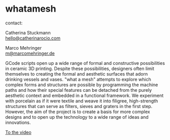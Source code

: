 # whatamesh

contact:
<p>
Catherina Stuckmann <br>
<a href="mailto:hello@catherinarocio.com">hello@catherinarocio.com</a>

Marco Mehringer <br>
m@marcomehringer.de


GCode scripts open up a wide range of formal and constructive possibilities in ceramic 3D printing. Despite these possibilities, designers often limit themselves to creating the formal and aesthetic surfaces that adorn drinking vessels and vases. "what a mesh" attempts to explore which complex forms and structures are possible by programming the machine paths and how their special features can be detached from the purely aesthetic context and embedded in a functional framework. We experiment with porcelain as if it were textile and weave it into filigree, high-strength structures that can serve as filters, sieves and graters in the first step. However, the aim of the project is to create a basis for more complex designs and to open up the technology to a wide range of ideas and innovations.


<a href="https://vimeo.com/845229248"> To the video </ahref>
